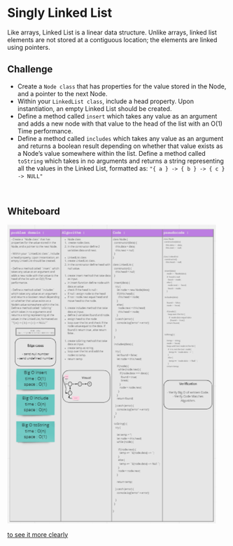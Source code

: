 # Singly Linked List
Like arrays, Linked List is a linear data structure. Unlike arrays, linked list elements are not stored at a contiguous location; the elements are linked using pointers.

## Challenge

- Create a `Node class` that has properties for the value stored in the Node, and a pointer to the next Node.
- Within your `LinkedList class`, include a head property. Upon instantiation, an empty Linked List should be created.
- Define a method called `insert` which takes any value as an argument and adds a new node with that value to the head of the list with an O(1) Time performance.
- Define a method called `includes` which takes any value as an argument and returns a boolean result depending on whether that value exists as a Node’s value somewhere within the list.
Define a method called `toString` which takes in no arguments and returns a string representing all the values in the Linked List, formatted as:
`"{ a } -> { b } -> { c } -> NULL"`

<br>

## Whiteboard

![](../img/linked-list.png)

[to see it more clearly](https://miro.com/app/board/o9J_lC4ptN0=/)
